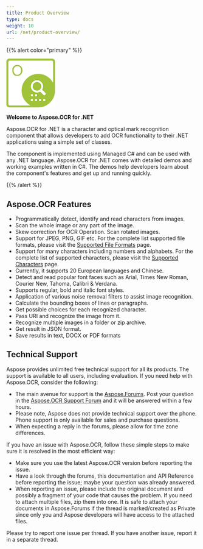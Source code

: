 ```yaml
---
title: Product Overview
type: docs
weight: 10
url: /net/product-overview/
---
```


{{% alert color="primary" %}}

![todo:image_alt_text](product-overview_1.png)

**Welcome to Aspose.OCR for .NET**

Aspose.OCR for .NET is a character and optical mark recognition component that allows developers to add OCR functionality to their .NET applications using a simple set of classes.

The component is implemented using Managed C# and can be used with any .NET language. Aspose.OCR for .NET comes with detailed demos and working examples written in C#. The demos help developers learn about the component's features and get up and running quickly.

{{% /alert %}}

## **Aspose.OCR Features**

- Programmatically detect, identify and read characters from images.
- Scan the whole image or any part of the image.
- Skew correction for OCR Operation. Scan rotated images.
- Support for JPEG, PNG, GIF etc. For the complete list supported file formats, please visit the [Supported File Formats](/ocr/net/supported-file-formats/) page.
- Support for many characters including numbers and alphabets. For the complete list of supported characters, please visit the [Supported Characters](/ocr/net/supported-characters/) page.
- Currently, it supports 20 European languages and Chinese.
- Detect and read popular font faces such as Arial, Times New Roman, Courier New, Tahoma, Calibri & Verdana.
- Supports regular, bold and italic font styles. 
- Application of various noise removal filters to assist image recognition.
- Calculate the bounding boxes of lines or paragraphs.
- Get possible choices for each recognized character.
- Pass URI and recognize the image from it.
- Recognize multiple images in a folder or zip archive.
- Get result in JSON format.
- Save results in text, DOCX or PDF formats

## **Technical Support**

Aspose provides unlimited free technical support for all its products. The support is available to all users, including evaluation. If you need help with Aspose.OCR, consider the following:

- The main avenue for support is the [Aspose.Forums](https://forum.aspose.com/). Post your question in the [Aspose.OCR Support Forum](https://forum.aspose.com/c/ocr) and it will be answered within a few hours.
- Please note, Aspose does not provide technical support over the phone. Phone support is only available for sales and purchase questions.
- When expecting a reply in the forums, please allow for time zone differences.

If you have an issue with Aspose.OCR, follow these simple steps to make sure it is resolved in the most efficient way:

- Make sure you use the latest Aspose.OCR version before reporting the issue.
- Have a look through the forums, this documentation and API Reference before reporting the issue; maybe your question was already answered.
- When reporting an issue, please include the original document and possibly a fragment of your code that causes the problem. If you need to attach multiple files, zip them into one. It is safe to attach your documents in Aspose.Forums if the thread is marked/created as Private since only you and Aspose developers will have access to the attached files.

Please try to report one issue per thread. If you have another issue, report it in a separate thread.

